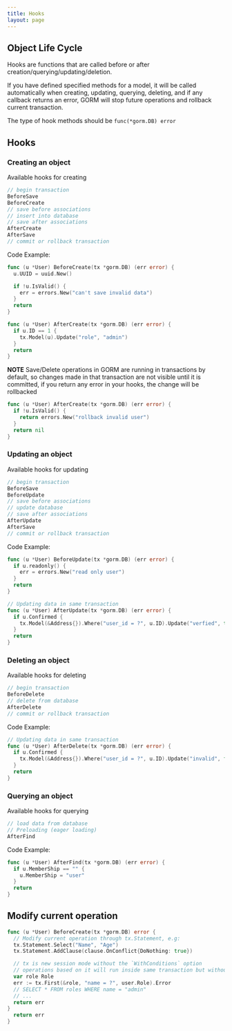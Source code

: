 ```yaml
---
title: Hooks
layout: page
---
```


## Object Life Cycle

Hooks are functions that are called before or after creation/querying/updating/deletion.

If you have defined specified methods for a model, it will be called automatically when creating, updating, querying, deleting, and if any callback returns an error, GORM will stop future operations and rollback current transaction.

The type of hook methods should be `func(*gorm.DB) error`

## Hooks

### Creating an object

Available hooks for creating

```go
// begin transaction
BeforeSave
BeforeCreate
// save before associations
// insert into database
// save after associations
AfterCreate
AfterSave
// commit or rollback transaction
```

Code Example:

```go
func (u *User) BeforeCreate(tx *gorm.DB) (err error) {
  u.UUID = uuid.New()

  if !u.IsValid() {
    err = errors.New("can't save invalid data")
  }
  return
}

func (u *User) AfterCreate(tx *gorm.DB) (err error) {
  if u.ID == 1 {
    tx.Model(u).Update("role", "admin")
  }
  return
}
```

**NOTE** Save/Delete operations in GORM are running in transactions by default, so changes made in that transaction are not visible until it is committed, if you return any error in your hooks, the change will be rollbacked

```go
func (u *User) AfterCreate(tx *gorm.DB) (err error) {
  if !u.IsValid() {
    return errors.New("rollback invalid user")
  }
  return nil
}
```

### Updating an object

Available hooks for updating

```go
// begin transaction
BeforeSave
BeforeUpdate
// save before associations
// update database
// save after associations
AfterUpdate
AfterSave
// commit or rollback transaction
```

Code Example:

```go
func (u *User) BeforeUpdate(tx *gorm.DB) (err error) {
  if u.readonly() {
    err = errors.New("read only user")
  }
  return
}

// Updating data in same transaction
func (u *User) AfterUpdate(tx *gorm.DB) (err error) {
  if u.Confirmed {
    tx.Model(&Address{}).Where("user_id = ?", u.ID).Update("verfied", true)
  }
  return
}
```

### Deleting an object

Available hooks for deleting

```go
// begin transaction
BeforeDelete
// delete from database
AfterDelete
// commit or rollback transaction
```

Code Example:

```go
// Updating data in same transaction
func (u *User) AfterDelete(tx *gorm.DB) (err error) {
  if u.Confirmed {
    tx.Model(&Address{}).Where("user_id = ?", u.ID).Update("invalid", false)
  }
  return
}
```

### Querying an object

Available hooks for querying

```go
// load data from database
// Preloading (eager loading)
AfterFind
```

Code Example:

```go
func (u *User) AfterFind(tx *gorm.DB) (err error) {
  if u.MemberShip == "" {
    u.MemberShip = "user"
  }
  return
}
```

## Modify current operation

```go
func (u *User) BeforeCreate(tx *gorm.DB) error {
  // Modify current operation through tx.Statement, e.g:
  tx.Statement.Select("Name", "Age")
  tx.Statement.AddClause(clause.OnConflict{DoNothing: true})

  // tx is new session mode without the `WithConditions` option
  // operations based on it will run inside same transaction but without any current conditions
  var role Role
  err := tx.First(&role, "name = ?", user.Role).Error
  // SELECT * FROM roles WHERE name = "admin"
  // ...
  return err
}
  return err
}
```
